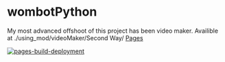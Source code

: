 # wombotPython
My most advanced offshoot of this project has been video maker. Availible at ./using_mod/videoMaker/Second Way/
[Pages](https://erikrospo.github.io/wombotPython/)

[![pages-build-deployment](https://github.com/ErikRospo/wombotPython/actions/workflows/pages/pages-build-deployment/badge.svg?branch=Working)](https://github.com/ErikRospo/wombotPython/actions/workflows/pages/pages-build-deployment)
